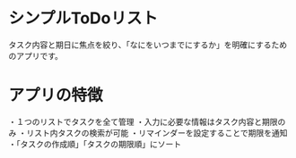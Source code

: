 # シンプルToDoリスト
タスク内容と期日に焦点を絞り、「なにをいつまでにするか」を明確にするためのアプリです。
# アプリの特徴
・１つのリストでタスクを全て管理
・入力に必要な情報はタスク内容と期限のみ
・リスト内タスクの検索が可能
・リマインダーを設定することで期限を通知
・「タスクの作成順」「タスクの期限順」にソート
